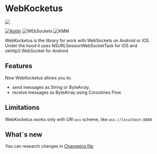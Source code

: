 # WebKocketus
<img src="webkocketus-logo.png"/>

[![Kotlin](https://img.shields.io/badge/kotlin-1.6.0-blue.svg?logo=kotlin)](http://kotlinlang.org)
![WEbSockets](https://img.shields.io/badge/Network-WebSockets-green)
![KMM](https://img.shields.io/badge/KMM-Android%20%26%20iOS-yellow)

WebKocketus is the library for work with WebSockets on Android or iOS. Under the hood it uses NSURLSessionWebSocketTask for iOS and okhttp3.WebSocket for Android

## Features
Now WebKocketus allows you to:
 -  send messages as String or ByteArray. 
 - receive messages as ByteArray using Coroutines Flow

 ## Limitations
 WebKocketus works only with URI `wss` scheme, like `wss://localhost:8080`

 ## What`s new
 You can research changes in [Changelog file](Changelog.md)
